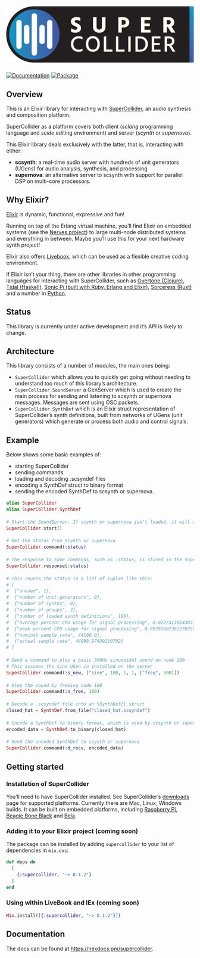 # ![Supercollider Elixir](https://raw.githubusercontent.com/haubie/supercollider/main/supercollider-elixir-logo.png)

[![Documentation](http://img.shields.io/badge/hex.pm-docs-green.svg?style=flat)](https://hexdocs.pm/supercollider)
[![Package](https://img.shields.io/hexpm/v/supercollider.svg)](https://hex.pm/packages/supercollider)

## Overview
This is an Elixir library for interacting with [SuperCollider](https://supercollider.github.io/), an audio synthesis and composition platform.

SuperCollider as a platform covers both client (*sclang* programming language and *scide* editing environment) and server (*scynth* or *supernova*).

This Elixir library deals exclusively with the latter, that is, interacting with either:

- **scsynth**: a real-time audio server with hundreds of unit generators (UGens) for audio analysis, synthesis, and processing
- **supernova**: an alternative server to scsynth with support for parallel DSP on multi-core processors.

##  Why Elixir?
[Elixir](https://elixir-lang.org/) is dynamic, functional, expressive and fun! 

Running on top of the Erlang virtual machine, you’ll find Elixir on embedded systems (see the [Nerves project](https://nerves-project.org/)) to large multi-node distributed systems and everything in between. Maybe you’ll use this for your next hardware synth project!

Elixir also offers [Livebook](https://livebook.dev/), which can be used as a flexible creative coding environment.

If Elixir isn’t your thing, there are other libraries in other programming languages for interacting with SuperCollider, such as [Overtone (Clojure)](https://overtone.github.io/), [Tidal (Haskell)](https://tidalcycles.org/), [Sonic Pi (built with Ruby, Erlang and Elixir)](https://sonic-pi.net/), [Sorceress (Rust)](https://github.com/ooesili/sorceress) and a number in [Python](https://pypi.org/project/supercollider/).

## Status
This library is currently under active development and it’s API is likely to change.

## Architecture
This library consists of a number of modules, the main ones being:
-	`SuperCollider` which allows you to quickly get going without needing to understand too much of this library’s architecture.
-	`SuperCollider.SoundServer` a GenServer which is used to create the main process for sending and listening to scsynth or supernova messages. Messages are sent using OSC packets.
-	`SuperCollider.SynthDef` which is an Elixir struct representation of SuperCollider’s synth definitions, built from networks of UGens (unit generators) which generate or process both audio and control signals.

## Example
Below shows some basic examples of:
- starting SuperCollider
- sending commands
- loading and decoding .scsyndef files
- encoding a SynthDef struct to binary format
- sending the encoded SynthDef to scsynth or supernova.

```elixir
alias SuperCollider
alias SuperCollider.SynthDef

# Start the SoundServer. If scynth or supernova isn’t loaded, it will attempt to boot it.
SuperCollider.start()

# Get the status from scynth or supernova
SuperCollider.command(:status)

# The response to some commands, such as :status, is stored in the SuperCollider's GenServer state. You can access that response anytime as below:
SuperCollider.response[:status]

# This reurns the status in a list of Tuples like this:
# [
#  {"unused", 1},
#  {"number of unit generators", 0},
#  {"number of synths", 0},
#  {"number of groups", 2},
#  {"number of loaded synth definitions", 109},
#  {"average percent CPU usage for signal processing", 0.022731395438313484},
#  {"peak percent CPU usage for signal processing", 0.09797607362270355},
#  {"nominal sample rate", 44100.0},
#  {"actual sample rate", 44099.97439210702}
# ]

# Send a command to play a basic 300Hz sinusoidal sound on node 100
# This assumes the sine UGen in installed on the server
SuperCollider.command(:s_new, ["sine", 100, 1, 1, ["freq", 300]])

# Stop the sound by freeing node 100
SuperCollider.command(:n_free, 100) 

# Decode a .scsyndef file into an %SynthDef{} struct
closed_hat = SynthDef.from_file("closed_hat.scsyndef")

# Encode a SynthDef to binary format, which is used by scsynth or supernova
encoded_data = SynthDef.to_binary(closed_hat)

# Send the encoded SynthDef to scynth or supernova
SuperCollider.command(:d_recv, encoded_data)
```

## Getting started

### Installation of SuperCollider
You’ll need to have SuperCollider installed. See SuperCollider’s [downloads]( https://supercollider.github.io/downloads) page for supported platforms. Currently there are Mac, Linux, Windows builds. It can be built on embedded platforms, including [Raspberry Pi]( https://github.com/supercollider/supercollider/blob/develop/README_RASPBERRY_PI.md), [Beagle Bone Black]( https://github.com/supercollider/supercollider/blob/develop/README_BEAGLEBONE_BLACK.md) and [Bela](https://github.com/supercollider/supercollider/blob/develop/README_BELA.md).

### Adding it to your Elixir project (coming soon)
The package can be installed by adding `supercollider` to your list of dependencies in `mix.exs`:
```elixir
def deps do
  [
    {:supercollider, "~> 0.1.2"}
  ]
end
```

### Using within LiveBook and IEx (coming soon)
```elixir
Mix.install([{:supercollider, "~> 0.1.2"}])
```
## Documentation
The docs can be found at <https://hexdocs.pm/supercollider>.